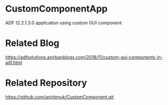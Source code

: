 # CustomComponentApp
ADF 12.2.1.3.0 application using custom GUI component

# Related Blog  
https://adfsolutions.anirbanblogs.com/2018/11/custom-gui-components-in-adf.html

# Related Repository  
https://github.com/anirbmuk/CustomComponent.git
